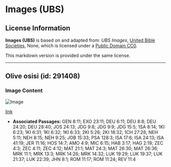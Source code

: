# Images (UBS)

## License Information

**Images (UBS)** is based on and adapted from: _UBS Images_, [United Bible Societies](https://unitedbiblesocieties.org/), None, which is licensed under a [Public Domain CC0](https://creativecommons.org/public-domain/cc0/).

This markdown version is provided under the same license.



--------------------------------

## Olive osisi (id: 291408)

### Image Content

![Image](https://cdn.aquifer.bible/aquifer-content/resources/Media/WEB-0681_olive_tree.jpg)

[link](https://cdn.aquifer.bible/aquifer-content/resources/Media/WEB-0681_olive_tree.jpg)

* **Associated Passages:** GEN 8:11; EXO 23:11; DEU 6:11; DEU 8:8; DEU 24:20; DEU 28:40; JOS 24:13; JDG 9:8; JDG 9:9; JDG 15:5; 1SA 8:14; 1KI 6:23; 1KI 6:31; 1KI 6:32; 1KI 6:33; 2KI 5:26; 2KI 18:32; 1CH 27:28; NEH 5:11; NEH 8:15; NEH 9:25; JOB 15:33; PSA 128:3; ISA 17:6; ISA 24:13; ISA 41:19; JER 11:16; HOS 14:7; AMO 4:9; MIC 6:15; HAB 3:17; HAG 2:19; ZEC 4:3; ZEC 4:11; ZEC 4:12; MAT 21:1; MAT 24:3; MAT 26:30; MAT 26:36; MRK 11:1; MRK 13:3; MRK 14:26; MRK 14:32; LUK 19:29; LUK 19:37; LUK 21:37; LUK 22:39; JHN 8:1; ROM 11:17; ROM 11:24; REV 11:4


